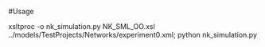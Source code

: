 #Usage

xsltproc -o nk_simulation.py NK_SML_OO.xsl ../models/TestProjects/Networks/experiment0.xml; python nk_simulation.py 


